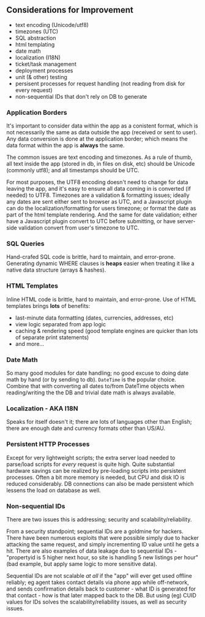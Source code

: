## Considerations for Improvement

- text encoding (Unicode/utf8)
- timezones (UTC)
- SQL abstraction
- html templating
- date math
- localization (I18N)
- ticket/task management
- deployment processes
- unit (& other) testing
- persisent processes for request handling (not reading from disk for every request)
- non-sequential IDs that don't rely on DB to generate

### Application Borders

It's important to consider data within the app as a conistent format, which is not necessarily the same as data outside the app (received or sent to user). Any data conversion is done at the application border; which means the data format within the app is **always** the same. 

The common issues are text encoding and timezones. As a rule of thumb, all text inside the app (stored in db, in files on disk, etc) should be Unicode (commonly utf8); and all timestamps should be UTC. 

For most purposes, the UTF8 encoding doesn't need to change for data leaving the app, and it's easy to ensure all data coming in is converted (if needed) to UTF8. Timezones are a validation & formatting issues; ideally any dates are sent either sent to browser as UTC, and a Javascript plugin can do the localization/formatting for users timezone; or format the date as part of the html template rendering. And the same for date validation; either have a Javascript plugin convert to UTC before submitting, or have server-side validation convert from user's timezone to UTC. 

### SQL Queries

Hand-crafed SQL code is brittle, hard to maintain, and error-prone. Generating dynamic WHERE clauses is **heaps** easier when treating it like a native data structure (arrays & hashes). 

### HTML Templates

Inline HTML code is brittle, hard to maintain, and error-prone. Use of HTML templates brings **lots** of benefits:

- last-minute data formatting (dates, currencies, addresses, etc)
- view logic separated from app logic
- caching & rendering speed (good template engines are quicker than lots of separate print statements)
- and more...

### Date Math

So many good modules for date handling; no good excuse to doing date math by hand (or by sending to db). `DateTime` is the popular choice. Combine that with converting all dates to/from DateTime objects when reading/writing the the DB and trivial date math is always available.

### Localization - AKA I18N

Speaks for itself doesn't it; there are lots of languages other than English; there are enough date and currency formats other than US/AU.

### Persistent HTTP Processes

Except for very lightweight scripts; the extra server load needed to parse/load scripts for *every* request is quite high. Quite substantial hardware savings can be realized by pre-loading scripts into persistent processes. Often a bit more memory is needed, but CPU and disk IO is reduced considerably. DB connections can also be made persistent which lessens the load on database as well. 

### Non-sequential IDs

There are two issues this is addressing; security and scalability/reliability.

From a security standpoint; sequential IDs are a goldmine for hackers. There have been numerous exploits that were possible simply due to hacker attacking the same request, and simply incrementing ID value until he gets a hit. There are also examples of data leakage due to sequential IDs - "propertyid is 5 higher next hour, so site is handling 5 new listings per hour" (bad example, but apply same logic to more sensitive data). 

Sequential IDs are not scalable *at all* if the "app" will ever get used offline reliably; eg agent takes contact details via phone app while off-network, and sends confirmation details back to customer - what ID is generated for that contact - how is that later mapped back to the DB. But using (eg) CUID values for IDs solves the scalability/reliability issues, as well as security issues.  
